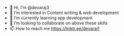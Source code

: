 - 👋 Hi, I’m @devaraj3
- 👀 I’m interested in Content writing & web development
- 🌱 I’m currently learning app development
- 💞️ I’m looking to collaborate on above these skills
- 📫 How to reach me https://linktr.ee/devaraj1

<!---
devaraj3/devaraj3 is a ✨ special ✨ repository because its `README.md` (this file) appears on your GitHub profile.
You can click the Preview link to take a look at your changes.
--->
